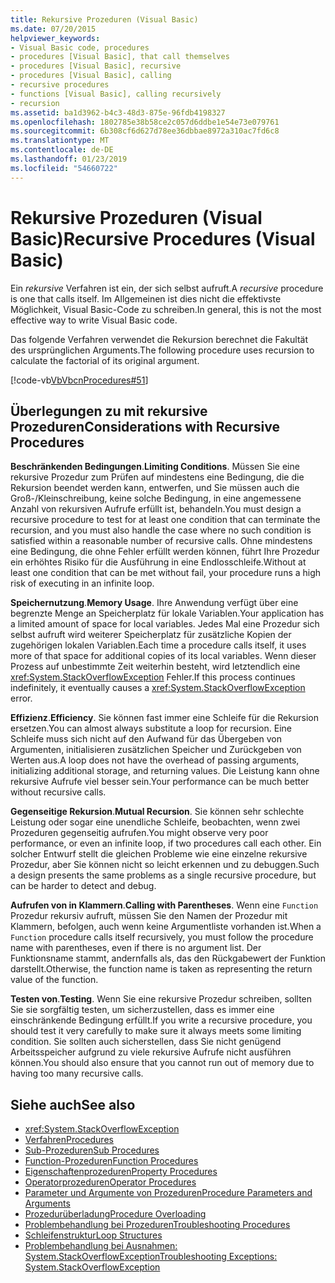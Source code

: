 ```yaml
---
title: Rekursive Prozeduren (Visual Basic)
ms.date: 07/20/2015
helpviewer_keywords:
- Visual Basic code, procedures
- procedures [Visual Basic], that call themselves
- procedures [Visual Basic], recursive
- procedures [Visual Basic], calling
- recursive procedures
- functions [Visual Basic], calling recursively
- recursion
ms.assetid: ba1d3962-b4c3-48d3-875e-96fdb4198327
ms.openlocfilehash: 1802785e38b58ce2c057d6ddbe1e54e73e079761
ms.sourcegitcommit: 6b308cf6d627d78ee36dbbae8972a310ac7fd6c8
ms.translationtype: MT
ms.contentlocale: de-DE
ms.lasthandoff: 01/23/2019
ms.locfileid: "54660722"
---
```

# <a name="recursive-procedures-visual-basic"></a><span data-ttu-id="a94e1-102">Rekursive Prozeduren (Visual Basic)</span><span class="sxs-lookup"><span data-stu-id="a94e1-102">Recursive Procedures (Visual Basic)</span></span>
<span data-ttu-id="a94e1-103">Ein *rekursive* Verfahren ist ein, der sich selbst aufruft.</span><span class="sxs-lookup"><span data-stu-id="a94e1-103">A *recursive* procedure is one that calls itself.</span></span> <span data-ttu-id="a94e1-104">Im Allgemeinen ist dies nicht die effektivste Möglichkeit, Visual Basic-Code zu schreiben.</span><span class="sxs-lookup"><span data-stu-id="a94e1-104">In general, this is not the most effective way to write Visual Basic code.</span></span>  
  
 <span data-ttu-id="a94e1-105">Das folgende Verfahren verwendet die Rekursion berechnet die Fakultät des ursprünglichen Arguments.</span><span class="sxs-lookup"><span data-stu-id="a94e1-105">The following procedure uses recursion to calculate the factorial of its original argument.</span></span>  
  
 [!code-vb[VbVbcnProcedures#51](./codesnippet/VisualBasic/recursive-procedures_1.vb)]  
  
## <a name="considerations-with-recursive-procedures"></a><span data-ttu-id="a94e1-106">Überlegungen zu mit rekursive Prozeduren</span><span class="sxs-lookup"><span data-stu-id="a94e1-106">Considerations with Recursive Procedures</span></span>  
 <span data-ttu-id="a94e1-107">**Beschränkenden Bedingungen**.</span><span class="sxs-lookup"><span data-stu-id="a94e1-107">**Limiting Conditions**.</span></span> <span data-ttu-id="a94e1-108">Müssen Sie eine rekursive Prozedur zum Prüfen auf mindestens eine Bedingung, die die Rekursion beendet werden kann, entwerfen, und Sie müssen auch die Groß-/Kleinschreibung, keine solche Bedingung, in eine angemessene Anzahl von rekursiven Aufrufe erfüllt ist, behandeln.</span><span class="sxs-lookup"><span data-stu-id="a94e1-108">You must design a recursive procedure to test for at least one condition that can terminate the recursion, and you must also handle the case where no such condition is satisfied within a reasonable number of recursive calls.</span></span> <span data-ttu-id="a94e1-109">Ohne mindestens eine Bedingung, die ohne Fehler erfüllt werden können, führt Ihre Prozedur ein erhöhtes Risiko für die Ausführung in eine Endlosschleife.</span><span class="sxs-lookup"><span data-stu-id="a94e1-109">Without at least one condition that can be met without fail, your procedure runs a high risk of executing in an infinite loop.</span></span>  
  
 <span data-ttu-id="a94e1-110">**Speichernutzung**.</span><span class="sxs-lookup"><span data-stu-id="a94e1-110">**Memory Usage**.</span></span> <span data-ttu-id="a94e1-111">Ihre Anwendung verfügt über eine begrenzte Menge an Speicherplatz für lokale Variablen.</span><span class="sxs-lookup"><span data-stu-id="a94e1-111">Your application has a limited amount of space for local variables.</span></span> <span data-ttu-id="a94e1-112">Jedes Mal eine Prozedur sich selbst aufruft wird weiterer Speicherplatz für zusätzliche Kopien der zugehörigen lokalen Variablen.</span><span class="sxs-lookup"><span data-stu-id="a94e1-112">Each time a procedure calls itself, it uses more of that space for additional copies of its local variables.</span></span> <span data-ttu-id="a94e1-113">Wenn dieser Prozess auf unbestimmte Zeit weiterhin besteht, wird letztendlich eine <xref:System.StackOverflowException> Fehler.</span><span class="sxs-lookup"><span data-stu-id="a94e1-113">If this process continues indefinitely, it eventually causes a <xref:System.StackOverflowException> error.</span></span>  
  
 <span data-ttu-id="a94e1-114">**Effizienz**.</span><span class="sxs-lookup"><span data-stu-id="a94e1-114">**Efficiency**.</span></span> <span data-ttu-id="a94e1-115">Sie können fast immer eine Schleife für die Rekursion ersetzen.</span><span class="sxs-lookup"><span data-stu-id="a94e1-115">You can almost always substitute a loop for recursion.</span></span> <span data-ttu-id="a94e1-116">Eine Schleife muss sich nicht auf den Aufwand für das Übergeben von Argumenten, initialisieren zusätzlichen Speicher und Zurückgeben von Werten aus.</span><span class="sxs-lookup"><span data-stu-id="a94e1-116">A loop does not have the overhead of passing arguments, initializing additional storage, and returning values.</span></span> <span data-ttu-id="a94e1-117">Die Leistung kann ohne rekursive Aufrufe viel besser sein.</span><span class="sxs-lookup"><span data-stu-id="a94e1-117">Your performance can be much better without recursive calls.</span></span>  
  
 <span data-ttu-id="a94e1-118">**Gegenseitige Rekursion**.</span><span class="sxs-lookup"><span data-stu-id="a94e1-118">**Mutual Recursion**.</span></span> <span data-ttu-id="a94e1-119">Sie können sehr schlechte Leistung oder sogar eine unendliche Schleife, beobachten, wenn zwei Prozeduren gegenseitig aufrufen.</span><span class="sxs-lookup"><span data-stu-id="a94e1-119">You might observe very poor performance, or even an infinite loop, if two procedures call each other.</span></span> <span data-ttu-id="a94e1-120">Ein solcher Entwurf stellt die gleichen Probleme wie eine einzelne rekursive Prozedur, aber Sie können nicht so leicht erkennen und zu debuggen.</span><span class="sxs-lookup"><span data-stu-id="a94e1-120">Such a design presents the same problems as a single recursive procedure, but can be harder to detect and debug.</span></span>  
  
 <span data-ttu-id="a94e1-121">**Aufrufen von in Klammern**.</span><span class="sxs-lookup"><span data-stu-id="a94e1-121">**Calling with Parentheses**.</span></span> <span data-ttu-id="a94e1-122">Wenn eine `Function` Prozedur rekursiv aufruft, müssen Sie den Namen der Prozedur mit Klammern, befolgen, auch wenn keine Argumentliste vorhanden ist.</span><span class="sxs-lookup"><span data-stu-id="a94e1-122">When a `Function` procedure calls itself recursively, you must follow the procedure name with parentheses, even if there is no argument list.</span></span> <span data-ttu-id="a94e1-123">Der Funktionsname stammt, andernfalls als, das den Rückgabewert der Funktion darstellt.</span><span class="sxs-lookup"><span data-stu-id="a94e1-123">Otherwise, the function name is taken as representing the return value of the function.</span></span>  
  
 <span data-ttu-id="a94e1-124">**Testen von**.</span><span class="sxs-lookup"><span data-stu-id="a94e1-124">**Testing**.</span></span> <span data-ttu-id="a94e1-125">Wenn Sie eine rekursive Prozedur schreiben, sollten Sie sie sorgfältig testen, um sicherzustellen, dass es immer eine einschränkende Bedingung erfüllt.</span><span class="sxs-lookup"><span data-stu-id="a94e1-125">If you write a recursive procedure, you should test it very carefully to make sure it always meets some limiting condition.</span></span> <span data-ttu-id="a94e1-126">Sie sollten auch sicherstellen, dass Sie nicht genügend Arbeitsspeicher aufgrund zu viele rekursive Aufrufe nicht ausführen können.</span><span class="sxs-lookup"><span data-stu-id="a94e1-126">You should also ensure that you cannot run out of memory due to having too many recursive calls.</span></span>  
  
## <a name="see-also"></a><span data-ttu-id="a94e1-127">Siehe auch</span><span class="sxs-lookup"><span data-stu-id="a94e1-127">See also</span></span>
- <xref:System.StackOverflowException>
- [<span data-ttu-id="a94e1-128">Verfahren</span><span class="sxs-lookup"><span data-stu-id="a94e1-128">Procedures</span></span>](./index.md)
- [<span data-ttu-id="a94e1-129">Sub-Prozeduren</span><span class="sxs-lookup"><span data-stu-id="a94e1-129">Sub Procedures</span></span>](./sub-procedures.md)
- [<span data-ttu-id="a94e1-130">Function-Prozeduren</span><span class="sxs-lookup"><span data-stu-id="a94e1-130">Function Procedures</span></span>](./function-procedures.md)
- [<span data-ttu-id="a94e1-131">Eigenschaftenprozeduren</span><span class="sxs-lookup"><span data-stu-id="a94e1-131">Property Procedures</span></span>](./property-procedures.md)
- [<span data-ttu-id="a94e1-132">Operatorprozeduren</span><span class="sxs-lookup"><span data-stu-id="a94e1-132">Operator Procedures</span></span>](./operator-procedures.md)
- [<span data-ttu-id="a94e1-133">Parameter und Argumente von Prozeduren</span><span class="sxs-lookup"><span data-stu-id="a94e1-133">Procedure Parameters and Arguments</span></span>](./procedure-parameters-and-arguments.md)
- [<span data-ttu-id="a94e1-134">Prozedurüberladung</span><span class="sxs-lookup"><span data-stu-id="a94e1-134">Procedure Overloading</span></span>](./procedure-overloading.md)
- [<span data-ttu-id="a94e1-135">Problembehandlung bei Prozeduren</span><span class="sxs-lookup"><span data-stu-id="a94e1-135">Troubleshooting Procedures</span></span>](./troubleshooting-procedures.md)
- [<span data-ttu-id="a94e1-136">Schleifenstruktur</span><span class="sxs-lookup"><span data-stu-id="a94e1-136">Loop Structures</span></span>](../../../../visual-basic/programming-guide/language-features/control-flow/loop-structures.md)
- [<span data-ttu-id="a94e1-137">Problembehandlung bei Ausnahmen: System.StackOverflowException</span><span class="sxs-lookup"><span data-stu-id="a94e1-137">Troubleshooting Exceptions: System.StackOverflowException</span></span>](https://msdn.microsoft.com/library/51b71217-c507-4f5b-bc35-0236180d7968)
